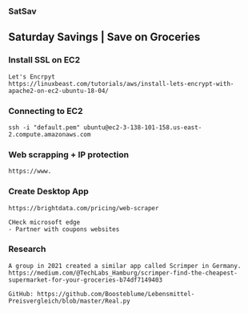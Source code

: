 ### SatSav

## Saturday Savings | Save on Groceries

### Install SSL on EC2

    Let's Encrpyt
    https://linuxbeast.com/tutorials/aws/install-lets-encrypt-with-apache2-on-ec2-ubuntu-18-04/

### Connecting to EC2

    ssh -i "default.pem" ubuntu@ec2-3-138-101-158.us-east-2.compute.amazonaws.com

### Web scrapping + IP protection

    https://www.

### Create Desktop App

    https://brightdata.com/pricing/web-scraper

    CHeck microsoft edge
    - Partner with coupons websites

### Research

    A group in 2021 created a similar app called Scrimper in Germany.
    https://medium.com/@TechLabs_Hamburg/scrimper-find-the-cheapest-supermarket-for-your-groceries-b74df7149403

    GitHub: https://github.com/Boosteblume/Lebensmittel-Preisvergleich/blob/master/Real.py

